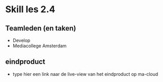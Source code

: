# Skill les 2.4

## Teamleden (en taken)
- Develop
- Mediacollege Amsterdam

## eindproduct
- type hier een link naar de live-view van het eindproduct op ma-cloud